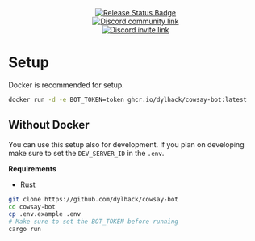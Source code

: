 <div align="middle" float="left">

 <a href="https://github.com/dylhack/cowsay-bot/actions/workflows/release.yml">
  <img alt="Release Status Badge" src="https://github.com/dylhack/cowsay-bot/actions/workflows/release.yml/badge.svg"/>
 </a>

  <br>

  <a href="https://discord.gg/NjSg2U6R">
    <img alt="Discord community link" src="https://img.shields.io/badge/Discord-Join%20our%20Discord!-green?labelColor=5865F2&style=social&logo=discord&link=https://discord.gg/NjSg2U6R" />
  </a>

  <br>

 <a href="https://discord.com/api/oauth2/authorize?client_id=1135038990081347605&permissions=0&scope=applications.commands%20bot">
   <img alt="Discord invite link" src="https://img.shields.io/badge/Discord-Invite%20the%20Bot-green?labelColor=5865F2&style=social&logo=discord&link=https://discord.com/api/oauth2/authorize?client_id=1135038990081347605&permissions=0&scope=applications.commands%20bot" />
 </a>
</div>

# Setup

Docker is recommended for setup.

```sh
docker run -d -e BOT_TOKEN=token ghcr.io/dylhack/cowsay-bot:latest
```

## Without Docker

You can use this setup also for development. If you plan on developing make 
sure to set the `DEV_SERVER_ID` in the `.env`.

**Requirements**

 - [Rust](https://www.rust-lang.org/)

```sh
git clone https://github.com/dylhack/cowsay-bot
cd cowsay-bot
cp .env.example .env
# Make sure to set the BOT_TOKEN before running
cargo run
```
